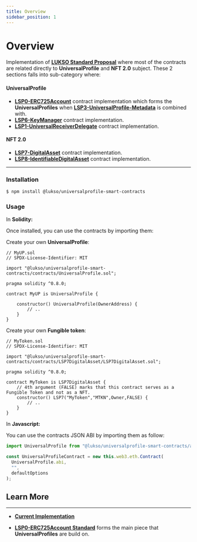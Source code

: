 ```yaml
---
title: Overview
sidebar_position: 1
---
```


# **Overview**

Implementation of **[LUKSO Standard Proposal](../standards/introduction.md)** where most of the contracts are related directly to **UniversalProfile** and **NFT 2.0** subject. These 2 sections falls into sub-category where:

#### **UniversalProfile**

- **[LSP0-ERC725Account](./erc725-account)** contract implementation which forms the **UniversalProfiles** when **[LSP3-UniversalProfile-Metadata](https://github.com/lukso-network/LIPs/blob/main/LSPs/LSP-3-UniversalProfile-Metadata.md)** is combined with.
- **[LSP6-KeyManager](./key-manager.md)** contract implementation.
- **[LSP1-UniversalReceiverDelegate](./universal-receiver-delegate.md)** contract implementation.

#### **NFT 2.0**

- **[LSP7-DigitalAsset](./digital-asset.md)** contract implementation.
- **[LSP8-IdentifiableDigitalAsset](./identifiable-digital-asset.md)** contract implementation.

---

### **Installation**

```bash
$ npm install @lukso/universalprofile-smart-contracts
```

### **Usage**

In **Solidity:**

Once installed, you can use the contracts by importing them:

Create your own **UniversalProfile**:

```solidity
// MyUP.sol
// SPDX-License-Identifier: MIT

import "@lukso/universalprofile-smart-contracts/contracts/UniversalProfile.sol";

pragma solidity ^0.8.0;

contract MyUP is UniversalProfile {

    constructor() UniversalProfile(OwnerAddress) {
        // ..
    }
}

```

Create your own **Fungible token**:

```solidity
// MyToken.sol
// SPDX-License-Identifier: MIT

import "@lukso/universalprofile-smart-contracts/contracts/LSP7DigitalAsset/LSP7DigitalAsset.sol";

pragma solidity ^0.8.0;

contract MyToken is LSP7DigitalAsset {
    // 4th argument (FALSE) marks that this contract serves as a Fungible Token and not as a NFT.
    constructor() LSP7("MyToken","MTKN",Owner,FALSE) {
        // ..
    }
}

```

In **Javascript:**

You can use the contracts JSON ABI by importing them as follow:

```js
import UniversalProfile from "@lukso/universalprofile-smart-contracts/artifacts/UniversalProfile.json";

const UniversalProfileContract = new this.web3.eth.Contract(
  UniversalProfile.abi,
  "",
  defaultOptions
);
```

## **Learn More**

---

- **[Current Implementation](https://github.com/lukso-network/lsp-universalprofile-smart-contracts)**

- **[LSP0-ERC725Account Standard](https://github.com/lukso-network/LIPs/blob/main/LSPs/LSP-0-ERC725Account.md)** forms the main piece that **UniversalProfiles** are build on.
